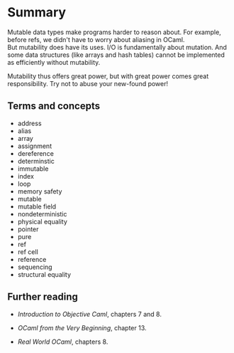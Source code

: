 # Summary

Mutable data types make programs harder to reason about.  For
example, before refs, we didn't have to worry about aliasing in OCaml.  
But mutability does have its uses.  I/O is fundamentally about mutation.
And some data structures (like arrays and hash tables) cannot be 
implemented as efficiently without mutability.

Mutability thus offers great power, but with great power comes great
responsibility.  Try not to abuse your new-found power!

## Terms and concepts

* address
* alias
* array
* assignment
* dereference
* determinstic
* immutable
* index
* loop
* memory safety
* mutable
* mutable field
* nondeterministic
* physical equality
* pointer
* pure
* ref
* ref cell
* reference
* sequencing
* structural equality

## Further reading

* *Introduction to Objective Caml*, chapters 7 and 8.

* *OCaml from the Very Beginning*, chapter 13.

* *Real World OCaml*, chapters 8.

